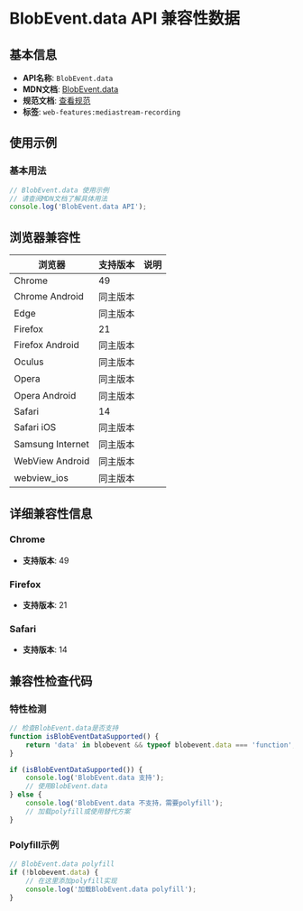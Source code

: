 # BlobEvent.data API 兼容性数据

## 基本信息

- **API名称**: `BlobEvent.data`
- **MDN文档**: [BlobEvent.data](https://developer.mozilla.org/docs/Web/API/BlobEvent/data)
- **规范文档**: [查看规范](https://w3c.github.io/mediacapture-record/#dom-blobevent-data)
- **标签**: `web-features:mediastream-recording`

## 使用示例

### 基本用法

```javascript
// BlobEvent.data 使用示例
// 请查阅MDN文档了解具体用法
console.log('BlobEvent.data API');
```

## 浏览器兼容性

| 浏览器 | 支持版本 | 说明 |
|--------|----------|------|
| Chrome | 49 |  |
| Chrome Android | 同主版本 |  |
| Edge | 同主版本 |  |
| Firefox | 21 |  |
| Firefox Android | 同主版本 |  |
| Oculus | 同主版本 |  |
| Opera | 同主版本 |  |
| Opera Android | 同主版本 |  |
| Safari | 14 |  |
| Safari iOS | 同主版本 |  |
| Samsung Internet | 同主版本 |  |
| WebView Android | 同主版本 |  |
| webview_ios | 同主版本 |  |

## 详细兼容性信息

### Chrome

- **支持版本**: 49

### Firefox

- **支持版本**: 21

### Safari

- **支持版本**: 14

## 兼容性检查代码

### 特性检测

```javascript
// 检查BlobEvent.data是否支持
function isBlobEventDataSupported() {
    return 'data' in blobevent && typeof blobevent.data === 'function';
}

if (isBlobEventDataSupported()) {
    console.log('BlobEvent.data 支持');
    // 使用BlobEvent.data
} else {
    console.log('BlobEvent.data 不支持，需要polyfill');
    // 加载polyfill或使用替代方案
}
```

### Polyfill示例

```javascript
// BlobEvent.data polyfill
if (!blobevent.data) {
    // 在这里添加polyfill实现
    console.log('加载BlobEvent.data polyfill');
}
```


